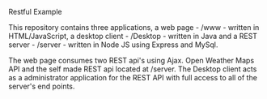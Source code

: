 Restful Example

This repository contains three applications, a web page - /www - written in HTML/JavaScript, a desktop client - /Desktop - written in Java and a REST server - /server - written in Node JS using Express and MySql.

The web page consumes two REST api's using Ajax. Open Weather Maps API and the self made REST api located at /server.
The Desktop client acts as a administrator application for the REST API with full access to all of the server's end points.

